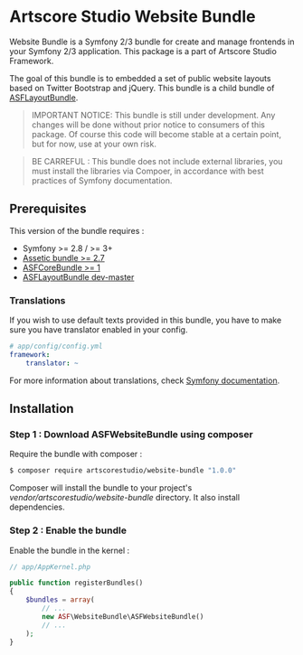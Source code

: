 # Artscore Studio Website Bundle

Website Bundle is a Symfony 2/3 bundle for create and manage frontends in your Symfony 2/3 application. This package is a part of Artscore Studio Framework.

The goal of this bundle is to embedded a set of public website layouts based on Twitter Bootstrap and jQuery. This bundle is a child bundle of [ASFLayoutBundle](https://packagist.org/packages/artscorestudio/layout-bundle). 

> IMPORTANT NOTICE: This bundle is still under development. Any changes will be done without prior notice to consumers of this package. Of course this code will become stable at a certain point, but for now, use at your own risk.

> BE CARREFUL : This bundle does not include external libraries, you must install the libraries via Compoer, in accordance with best practices of Symfony documentation.

## Prerequisites

This version of the bundle requires :
* Symfony >= 2.8 / >= 3+
* [Assetic bundle >= 2.7](https://packagist.org/packages/symfony/assetic-bundle)
* [ASFCoreBundle >= 1](https://packagist.org/packages/artscorestudio/core-bundle)
* [ASFLayoutBundle dev-master](https://packagist.org/packages/artscorestudio/layout-bundle)

### Translations

If you wish to use default texts provided in this bundle, you have to make sure you have translator enabled in your config.

```yaml
# app/config/config.yml
framework:
    translator: ~
```

For more information about translations, check [Symfony documentation](https://symfony.com/doc/current/book/translation.html).

## Installation

### Step 1 : Download ASFWebsiteBundle using composer

Require the bundle with composer :

```bash
$ composer require artscorestudio/website-bundle "1.0.0"
```

Composer will install the bundle to your project's *vendor/artscorestudio/website-bundle* directory. It also install dependencies. 

### Step 2 : Enable the bundle

Enable the bundle in the kernel :

```php
// app/AppKernel.php

public function registerBundles()
{
	$bundles = array(
		// ...
		new ASF\WebsiteBundle\ASFWebsiteBundle()
		// ...
	);
}
```